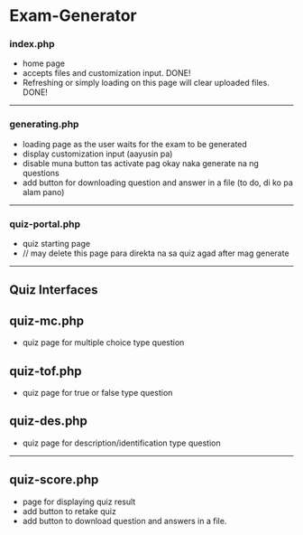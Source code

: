 # Exam-Generator

### index.php
- home page
- accepts files and customization input. DONE!
- Refreshing or simply loading on this page will clear uploaded files. DONE!

<hr/>

### generating.php
- loading page as the user waits for the exam to be generated
- display customization input (aayusin pa)
- disable muna button tas activate pag okay naka generate na ng questions
- add button for downloading question and answer in a file (to do, di ko pa alam pano)

<hr/>

### quiz-portal.php
- quiz starting page
- // may delete this page para direkta na sa quiz agad after mag generate

<hr/>

## Quiz Interfaces

## quiz-mc.php
- quiz page for multiple choice type question

## quiz-tof.php
- quiz page for true or false type question

## quiz-des.php
- quiz page for description/identification type question

<hr/>

## quiz-score.php
- page for displaying quiz result
- add button to retake quiz
- add button to download question and answers in a file.


